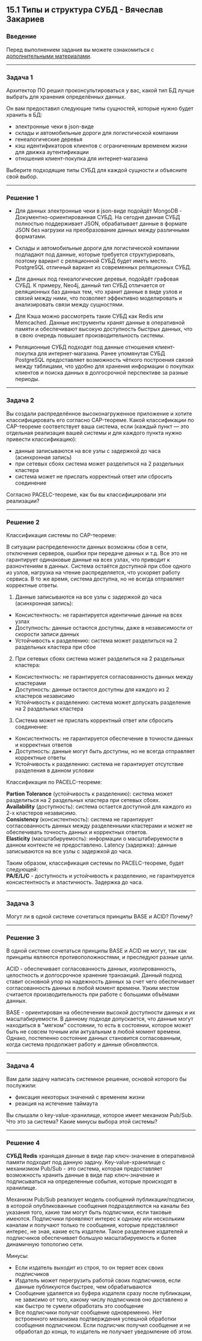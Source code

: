 ## 15.1 Типы и структура СУБД - Вячеслав Закариев

### Введение

Перед выполнением задания вы можете ознакомиться с [дополнительными материалами](https://github.com/netology-code/virt-homeworks/tree/virt-11/additional).

---

### Задача 1

Архитектор ПО решил проконсультироваться у вас, какой тип БД лучше выбрать для хранения определённых данных.

Он вам предоставил следующие типы сущностей, которые нужно будет хранить в БД:

- электронные чеки в json-виде
- склады и автомобильные дороги для логистической компании
- генеалогические деревья
- кэш идентификаторов клиентов с ограниченным временем жизни для движка аутентификации
- отношения клиент-покупка для интернет-магазина

Выберите подходящие типы СУБД для каждой сущности и объясните свой выбор.

---

### Решение  1

- Для данных электронные чеки в json-виде подойдёт MongoDB - Документно-ориентированная СУБД. На сегодня данная СУБД полностью поддерживает JSON, обрабатывает данные в формате JSON без нагрузки на преобразование данных между различными форматами.

- Склады и автомобильные дороги для логистической компании подпадают под данные, которые требуется структурировать, поэтому вариант с реляционной СУБД будет иметь место. PostgreSQL отличный вариант из современных реляционных СУБД.

- Для данных под генеалогические деревья, подойдёт графовая СУБД. К примеру, Neo4j, данный тип СУБД отличается от реляционных баз данных тем, что хранит данные в виде узлов и связей между ними, что позволяет эффективно моделировать и анализировать связи между сущностями.

- Для Кэша можно рассмотреть такие СУБД как Redis или Memcached. Данные инструменты хранят данные в оперативной памяти и обеспечивают высокую доступность быстрых данных, что в свою очередь повышает производительность системы.

- Реляционные СУБД подходят под данные отношения клиент-покупка для интернет-магазина. Ранее упомянутая СУБД PostgreSQL предоставляет возможность чёткого построения связей между таблицами, что удобно для хранения информации о покупках клиентов и поиска данных в долгосрочной перспективе за разные периоды.

---

### Задача 2

Вы создали распределённое высоконагруженное приложение и хотите классифицировать его согласно CAP-теореме. Какой классификации по CAP-теореме соответствует ваша система, если (каждый пункт — это отдельная реализация вашей системы и для каждого пункта нужно привести классификацию):

- данные записываются на все узлы с задержкой до часа (асинхронная запись)
- при сетевых сбоях система может разделиться на 2 раздельных кластера
- система может не прислать корректный ответ или сбросить соединение

Согласно PACELC-теореме, как бы вы классифицировали эти реализации?

---

### Решение  2

Классификация системы по CAP-теореме:

В ситуации распределенности данных возможны сбои в сети, отключения серверов, ошибки при передаче данных и т.д. Все это не гарантирует одинаковые данные на всех узлах, что приводит к разночтениям в данных. Система остаётся доступной при сбое одного из узлов, нагрузка на чтение распределяется, что ускоряет работу сервиса. В то же время, система доступна, но не всегда отправляет корректные ответы. 

1. Данные записываются на все узлы с задержкой до часа (асинхронная запись):

- Консистентность: не гарантируется идентичные данные на всех узлах
- Доступность: данные остаются доступны, даже в независимости от скорости записи данных
- Устойчивость к разделению: система может разделиться на 2 раздельных кластера при сбое

2. При сетевых сбоях система может разделиться на 2 раздельных кластера:

- Консистентность: не гарантируется согласованность данных между кластерами
- Доступность: данные остаются доступны для каждого из 2 кластеров независимо
- Устойчивость к разделению: система может допускать разделение на 2 раздельных кластера

3. Система может не прислать корректный ответ или сбросить соединение:

- Консистентность: не гарантируется обеспечение в точности данных и корректных ответов
- Доступность: данные могут быть доступны, но не всегда отправляет корректные ответы
- Устойчивость к разделению: система не гарантирует отсутствие разделения в данном условии

Классификация по PACELC-теореме:

**Partion Tolerance** (устойчивость к разделению): система может разделиться на 2 раздельных кластера при сетевых сбоях. \
**Availability** (доступность): система остается доступной для каждого из 2-х кластеров независимо. \
**Consistency** (консистентность): система не гарантирует согласованность данных между разделенными кластерами и может не обеспечивать точность данных и корректных ответов. \
**Elasticity** (масштабируемость): информации о масштабируемости в данном контексте не предоставлено. Latency (задержка): данные записываются на все узлы с задержкой до часа. 

Таким образом, классификация системы по PACELC-теореме, будет следующей: \
**PA/E/L/C** - доступность и устойчивость к разделению, не гарантируется консистентность и эластичность. Задержка до часа.

---

### Задача 3

Могут ли в одной системе сочетаться принципы BASE и ACID? Почему?

---

### Решение  3

В одной системе сочетаться принципы BASE и ACID не могут, так как принципы являются противоположностями, и преследуют разные цели.

ACID - обеспечивает согласованность данных, изолированность, целостность и долгосрочное хранение транзакций. Данный подход ставит основной упор на надежность данных за счет чего обеспечивает согласованность данных в любой момент времени. Узким местом считается производительность при работе с большими объёмами данных.

BASE - ориентирован на обеспечении высокой доступности данных и их масштабируемости. В данному подходе допускается, что данные могут находиться в "мягком" состоянии, то есть в состоянии, которое может быть не совсем точным или актуальным в любой момент времени. Однако, постепенно состояние данных становится согласованным, когда система продолжает работу и данные обновляются.

---

### Задача 4

Вам дали задачу написать системное решение, основой которого бы послужили:

- фиксация некоторых значений с временем жизни
- реакция на истечение таймаута

Вы слышали о key-value-хранилище, которое имеет механизм Pub/Sub. Что это за система? Какие минусы выбора этой системы?

---

### Решение  4

**СУБД Redis** хранящая данные в виде пар ключ-значение в оперативной памяти подходит под данную задачу. Key-value-хранилище с механизмом Pub/Sub - это система, которая предоставляет возможность хранить данные в виде пар ключ-значение и подписываться на определенные события, которые происходят в хранилище.

Механизм Pub/Sub реализует модель сообщений публикации/подписки, в которой опубликованные сообщения подразделяются на каналы без указания того, какие там могут быть подписчики, если таковые имеются. Подписчики проявляют интерес к одному или нескольким каналам и получают только те сообщения, которые представляют интерес, не зная, какие есть издатели. Такое разделение издателей и подписчиков обеспечивает большую масштабируемость и более динамичную топологию сети.

Минусы:

- Если издатель выходит из строя, то он теряет всех своих подписчиков
- Издатель может перегрузить работой своих подписчиков, если данные публикуются быстрее, чем обрабатываются
- Сообщение удаляется из буфера издателя сразу после публикации, не зависимо от того, какому числу подписчиков оно доставлено и как быстро те сумели обработать это сообщение
- Все подписчики получат сообщение одновременно. Нет встроенного механизма подтверждения успешной обработки сообщения подписчиком. Если подписчик получил сообщение и не обработал до конца, то издатель не получает уведомление об этом. 


